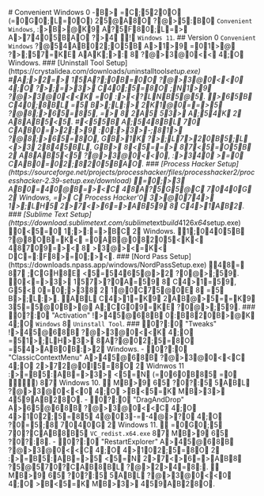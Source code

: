 #   C o n v e n i e n t   W i n d o w s   0  
  
 -B>  =C;520O  ( =0G0;L=0O)   25@A8O  ?@>5:B0  ` C o n v e n i e n t   W i n d o w s ` ,   :>B>@K9  A?5F80;L=>  A>7405BAO  ?>4  !  ` W i n d o w s   1 1 ` .  
  
 # #   * * V e r s i o n   0 * *  
 ` C o n v e n i e n t   W i n d o w s `   ?@54AB02;O5B  A>1>9  =01>@  ?>;57=KE  AAK;>:  8  ?@>3@0<<  4;O  W i n d o w s .  
  
 # # #   [ U n i n s t a l l   T o o l   S e t u p ] ( h t t p s : / / c r y s t a l i d e a . c o m / d o w n l o a d s / u n i n s t a l l t o o l _ s e t u p . e x e )  
 #A;>2=>  15A?;0B=0O  ?@>3@0<<0  4;O  ?>;=>3>  C40;5=8O  ;N1>9  ?@>3@0<<K  =0  :><?LNB5@5.   >65B  C40;8BL  =5  B>;L:>  2K1@0==>5  ?@8;>65=85,   =>  8  2A5  53>  A;54K  2  A8AB5<5.   #<55B  A;548BL  70  CAB0=>2:>9  :0:>3>- ;81>  ?@8;>65=8O,   GB>1K  ?>;L7>20B5;L  <>3  2845BL,   GB>  8<5==>  87<5=O5B  2  A8AB5<5  ?@>3@0<<0,   :>340  >=0  CAB0=02;8205BAO.  
  
 # # #   [ P r o c e s s   H a c k e r   S e t u p ] ( h t t p s : / / s o u r c e f o r g e . n e t / p r o j e c t s / p r o c e s s h a c k e r / f i l e s / p r o c e s s h a c k e r 2 / p r o c e s s h a c k e r - 2 . 3 9 - s e t u p . e x e / d o w n l o a d )  
 =0;>3  AB0=40@B=><C  48A?5G5@C  7040G  2  W i n d o w s ,   =>  C  P r o c e s s   H a c k e r ' 0  3>@074>  1>;LH5  2>7<>6=>AB59  8  C4>1AB2.  
  
 # # #   [ S u b l i m e   T e x t   S e t u p ] ( h t t p s : / / d o w n l o a d . s u b l i m e t e x t . c o m / s u b l i m e _ t e x t _ b u i l d _ 4 1 2 6 _ x 6 4 _ s e t u p . e x e )  
 0<5=0  1;>:=>BC  2  W i n d o w s .   1;0405B  ?@8OB=K<  =0AB@08205<K<  48709=><  8  >3@><=K<  DC=:F8>=0;><.  
  
 # # #   [ N o r d   P a s s   S e t u p ] ( h t t p s : / / d o w n l o a d s . n p a s s . a p p / w i n d o w s / N o r d P a s s S e t u p . e x e )  
 48=  87  ;CGH8E  <5=5465@>2  ?0@>;59.   0<=>3>  157>?0A=59  8  C4>1=59,   G5<  0=0;>38  2  1@0C75@0E  8  =5  B>;L:>.   ABL  C4>1=K9  2AB@>5==K9  35=5@0B>@  A;CG09=KE  ?0@>;59.  
  
 # # #   0?:0  " A c t i v a t i o n "  
 !>45@68B  0:B820B>@K  4;O  ` W i n d o w s `   8  ` U n i n s t a l l   T o o l ` .  
  
 # # #   0?:0  " T w e a k s "  
 !>45@68B  ?@>3@0<<K  4;O  =51>;LH>3>  8A?@02;5=8O  =54>AB0B:>2  W i n d o w s .  
  
 -   0?:0  " C l a s s i c C o n t e x t M e n u "   A>45@68B  ?@>3@0<<C  4;O  2>72@0I5=8O  2  W i d n w o s   1 1   :>=B5:AB=>3>  <5=N  ( =060B85  =0  )   87  W i n d o w s   1 0 .     MB>9  65  ?0?:5  5ABL  ?@>3@0<<0  4;O  >B<5=K  MB>3>  459AB28O.  
  
 -   0?:0  " D r a g A n d D r o p "   A>65@68B  ?@>3@0<<C  4;O  4>102;5=85  4@03- =- 4@>?0  4;O  ?0=5;8  7040G  2  W i n d o w s   1 1 .     =0G0;5  70?CAB8B5  ` V C _ r e d i s t . x 6 4 . e x e `   87  MB>9  65  ?0?:8.  
  
 -   0?:0  " R e s t a r t E x p l o r e r "   A>45@68B  ?@>3@0<<C  4;O  4>102;5=8O  2  :>=B5:AB=>5  <5=N  2>7<>6=>AB8  ?5@570?CAB8BL  ?@>2>4=8:.     MB>9  65  ?0?:5  5ABL  ?@>3@0<<0  4;O  >B<5=K  MB>3>  459AB28O. 